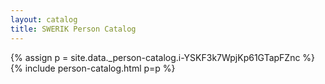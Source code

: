 ```yaml
---
layout: catalog
title: SWERIK Person Catalog
---
```

{% assign p = site.data._person-catalog.i-YSKF3k7WpjKp61GTapFZnc %}
{% include person-catalog.html p=p %}

